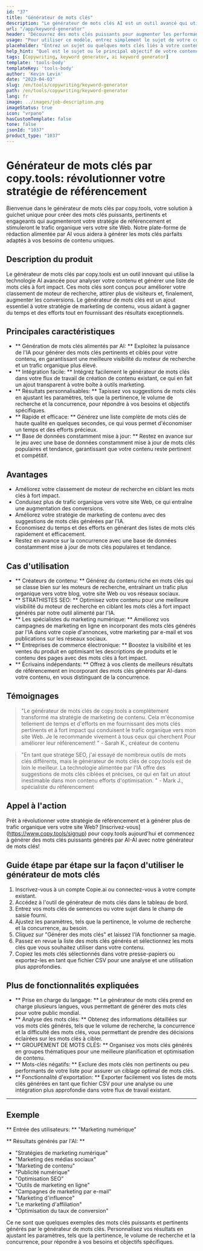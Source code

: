 ```yaml
---
id: "37"
title: "Générateur de mots clés"
description: "Le générateur de mots clés AI est un outil avancé qui utilise l'intelligence artificielle pour générer des mots clés pertinents et puissants pour votre contenu.  Il vous aide à découvrir des mots clés uniques et performants pour optimiser vos articles de blog, articles et autres contenus en ligne pour une meilleure visibilité et engagement."
url: "/app/keyword-generator"
header: "Découvrez des mots clés puissants pour augmenter les performances de votre contenu."
usage: "Pour utiliser ce modèle, entrez simplement le sujet de votre contenu ou quelques mots clés connexes.  Le générateur de mots-clés AI générera ensuite une liste de mots clés pertinents et hautement performants pour optimiser votre contenu pour une meilleure visibilité et engagement."
placeholder: "Entrez un sujet ou quelques mots clés liés à votre contenu, par exemple, marketing numérique, blogs de voyage ou conseils de fitness."
help_hint: "Quel est le sujet ou le principal objectif de votre contenu?  Fournissez quelques mots clés connexes et nous générerons une liste de mots clés puissants pour améliorer les performances de votre contenu."
tags: [Copywriting, keyword generator, ai keyword generator]
template: 'tools-body'
templateKey: 'tools-body'
author: 'Kevin Levin'
date: "2023-04-03"
slug: /en/tools/copywriting/keyword-generator
path: /en/tools/copywriting/keyword-generator
lang: fr
image: ../images/job-description.png
imageStatus: true
icon: "vrpano"
hasCustomTemplate: false
tone: false
jsonId: "1037"
product_type: "1037"
---
```

# Générateur de mots clés par copy.tools: révolutionner votre stratégie de référencement

Bienvenue dans le générateur de mots clés par copy.tools, votre solution à guichet unique pour créer des mots clés puissants, pertinents et engageants qui augmenteront votre stratégie de référencement et stimuleront le trafic organique vers votre site Web.  Notre plate-forme de rédaction alimentée par AI vous aidera à générer les mots clés parfaits adaptés à vos besoins de contenu uniques.

## Description du produit

Le générateur de mots clés par copy.tools est un outil innovant qui utilise la technologie AI avancée pour analyser votre contenu et générer une liste de mots clés à fort impact.  Ces mots clés sont conçus pour améliorer votre classement de moteur de recherche, attirer plus de visiteurs et, finalement, augmenter les conversions.  Le générateur de mots clés est un ajout essentiel à votre stratégie de marketing de contenu, vous aidant à gagner du temps et des efforts tout en fournissant des résultats exceptionnels.

## Principales caractéristiques

- ** Génération de mots clés alimentés par AI: ** Exploitez la puissance de l'IA pour générer des mots clés pertinents et ciblés pour votre contenu, en garantissant une meilleure visibilité du moteur de recherche et un trafic organique plus élevé.
 - ** Intégration facile: ** Intégrez facilement le générateur de mots clés dans votre flux de travail de création de contenu existant, ce qui en fait un ajout transparent à votre boîte à outils marketing.
 - ** Résultats personnalisables: ** Tapissez vos suggestions de mots clés en ajustant les paramètres, tels que la pertinence, le volume de recherche et la concurrence, pour répondre à vos besoins et objectifs spécifiques.
 - ** Rapide et efficace: ** Générez une liste complète de mots clés de haute qualité en quelques secondes, ce qui vous permet d'économiser un temps et des efforts précieux.
 - ** Base de données constamment mise à jour: ** Restez en avance sur le jeu avec une base de données constamment mise à jour de mots clés populaires et tendance, garantissant que votre contenu reste pertinent et compétitif.

## Avantages

- Améliorez votre classement de moteur de recherche en ciblant les mots clés à fort impact.
 - Conduisez plus de trafic organique vers votre site Web, ce qui entraîne une augmentation des conversions.
 - Améliorez votre stratégie de marketing de contenu avec des suggestions de mots clés générées par l'IA.
 - Économisez du temps et des efforts en générant des listes de mots clés rapidement et efficacement.
 - Restez en avance sur la concurrence avec une base de données constamment mise à jour de mots clés populaires et tendance.

## Cas d'utilisation

- ** Créateurs de contenu: ** Générez du contenu riche en mots clés qui se classe bien sur les moteurs de recherche, entraînant un trafic plus organique vers votre blog, votre site Web ou vos réseaux sociaux.
 - ** STRATHISTES SEO: ** Optimisez votre contenu pour une meilleure visibilité du moteur de recherche en ciblant les mots clés à fort impact générés par notre outil alimenté par l'IA.
 - ** Les spécialistes du marketing numérique: ** Améliorez vos campagnes de marketing en ligne en incorporant des mots clés générés par l'IA dans votre copie d'annonces, votre marketing par e-mail et vos publications sur les réseaux sociaux.
 - ** Entreprises de commerce électronique: ** Boostez la visibilité et les ventes du produit en optimisant les descriptions de produits et le contenu des pages avec des mots clés à fort impact.
 - ** Écrivains indépendants: ** Offrez à vos clients de meilleurs résultats de référencement en incorporant des mots clés générés par AI-dans votre contenu, en vous distinguant de la concurrence.

## Témoignages

> "Le générateur de mots clés de copy.tools a complètement transformé ma stratégie de marketing de contenu. Cela m'économise tellement de temps et d'efforts en me fournissant des mots clés pertinents et à fort impact qui conduisent le trafic organique vers mon site Web. Je le recommande vivement à tous ceux qui cherchent  Pour améliorer leur référencement! "  - Sarah K., créateur de contenu

> "En tant que stratège SEO, j'ai essayé de nombreux outils de mots clés différents, mais le générateur de mots clés de copy.tools est de loin le meilleur. La technologie alimentée par l'IA offre des suggestions de mots clés ciblées et précises, ce qui en fait un atout inestimable dans mon contenu  efforts d'optimisation. "  - Mark J., spécialiste du référencement

## Appel à l'action

Prêt à révolutionner votre stratégie de référencement et à générer plus de trafic organique vers votre site Web?  [Inscrivez-vous] (https://www.copy.tools/signup) pour copy.tools aujourd'hui et commencez à générer des mots clés puissants générés par AI-AI avec notre générateur de mots clés!

## Guide étape par étape sur la façon d'utiliser le générateur de mots clés

1. Inscrivez-vous à un compte Copie.ai ou connectez-vous à votre compte existant.
 2. Accédez à l'outil de générateur de mots clés dans le tableau de bord.
 3. Entrez vos mots clés de semences ou votre sujet dans le champ de saisie fourni.
 4. Ajustez les paramètres, tels que la pertinence, le volume de recherche et la concurrence, au besoin.
 5. Cliquez sur "Générer des mots clés" et laissez l'IA fonctionner sa magie.
 6. Passez en revue la liste des mots clés générés et sélectionnez les mots clés que vous souhaitez utiliser dans votre contenu.
 7. Copiez les mots clés sélectionnés dans votre presse-papiers ou exportez-les en tant que fichier CSV pour une analyse et une utilisation plus approfondies.

## Plus de fonctionnalités expliquées

- ** Prise en charge du langage: ** Le générateur de mots clés prend en charge plusieurs langues, vous permettant de générer des mots clés pour votre public mondial.
 - ** Analyse des mots clés: ** Obtenez des informations détaillées sur vos mots clés générés, tels que le volume de recherche, la concurrence et la difficulté des mots clés, vous permettant de prendre des décisions éclairées sur les mots clés à cibler.
 - ** GROUPEMENT DE MOTS CLÉS: ** Organisez vos mots clés générés en groupes thématiques pour une meilleure planification et optimisation de contenu.
 - ** Mots-clés négatifs: ** Exclure des mots clés non pertinents ou peu performants de votre liste pour assurer un ciblage optimal de mots clés.
 - ** Fonctionnalité d'exportation: ** Exporter facilement vos listes de mots clés générées en tant que fichier CSV pour une analyse ou une intégration plus approfondie dans votre flux de travail existant.

---

## Exemple

** Entrée des utilisateurs: ** "Marketing numérique"

** Résultats générés par l'AI: **

- "Stratégies de marketing numérique"
 - "Marketing des médias sociaux"
 - "Marketing de contenu"
 - "Publicité numérique"
 - "Optimisation SEO"
 - "Outils de marketing en ligne"
 - "Campagnes de marketing par e-mail"
 - "Marketing d'influence"
 - "Le marketing d'affiliation"
 - "Optimisation du taux de conversion"

Ce ne sont que quelques exemples des mots clés puissants et pertinents générés par le générateur de mots clés.  Personnalisez vos résultats en ajustant les paramètres, tels que la pertinence, le volume de recherche et la concurrence, pour répondre à vos besoins et objectifs spécifiques.
